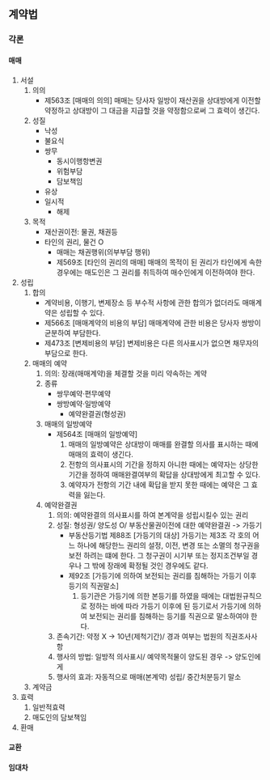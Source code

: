 ## 계약법
### 각론
#### 매매
1. 서설
    1. 의의
        - 제563조 [매매의 의의] 매매는 당사자 일방이 재산권을 상대방에게 이전할 약정하고 상대방이 그 대금을 지급할 것을 약정함으로써 그 효력이 생긴다.
    2. 성질
        - 낙성
        - 불요식
        - 쌍무
            - 동시이행항변권
            - 위험부담
            - 담보책임
        - 유상
        - 일시적
            - 해제
    3. 목적
        - 재산권이전: 물권, 채권등
        - 타인의 권리, 물건 O
            - 매매는 채권행위(의부부담 행위)
            - 제569조 [타인의 권리의 매매] 매매의 목적이 된 권리가 타인에게 속한 경우에는 매도인은 그 권리를 취득하여 매수인에게 이전하여야 한다. 
2. 성립
    1. 합의
        - 계약비용, 이행기, 변제장소 등 부수적 사항에 관한 합의가 없더라도 매매계약은 성립할 수 있다.
        - 제566조 [매매계약의 비용의 부담] 매매계약에 관한 비용은 당사자 쌍방이 균분하여 부담한다.
        - 제473조 [변제비용의 부담] 변제비용은 다른 의사표시가 없으면 채무자의 부담으로 한다.
    2. 매매의 예약
        1. 의의: 장래(매매계약)을 체결할 것을 미리 약속하는 계약
        2. 종류
            - 쌍무예약·편무예약
            - 쌍방예약·일방예약
                - 예약완결권(형성권)
        3. 매매의 일방예약
            - 제564조 [매매의 일방예약] 
                1. 매매의 일방예약은 상대방이 매매를 완결할 의사를 표시하는 때에 매매의 효력이 생긴다.
                2. 전항의 의사표시의 기간을 정하지 아니한 때에는 예약자는 상당한 기간을 정하여 매매완결여부의 확답을 상대방에게 최고할 수 있다.
                3. 예약자가 전항의 기간 내에 확답을 받지 못한 때에는 예약은 그 효력을 잃는다.
        4. 예약완결권
            1. 의의: 예약완결의 의사표시를 하여 본계약을 성립시킬수 있는 권리
            2. 성질: 형성권/ 양도성 O/ 부동산물권이전에 대한 예약완결권 -> 가등기
                - 부동산등기법 제88조 [가등기의 대상] 가등기는 제3조 각 호의 어느 하나에 해당한느 권리의 설정, 이전, 변경 또는 소멸의 청구권을 보전 하려는 떄에 한다. 그 청구권이 시기부 또는 정지조건부일 경우나 그 밖에 장래에 확정될 것인 경우에도 같다.
                - 제92조 [가등기에 의하여 보전되는 권리를 침해하는 가등기 이후 등기의 직권말소]
                    1. 등기관은 가등기에 의한 본등기를 하였을 때에는 대법원규칙으로 정하는 바에 따라 가등기 이후에 된 등기로서 가등기에 의하여 보전되는 권리를 침해하는 등기를 직권으로 말소하여야 한다.
            3. 존속기간: 약정 X -> 10년(제척기간)/ 경과 여부는 법원의 직권조사사항
            4. 행사의 방법: 일방적 의사표시/ 예약목적물이 양도된 경우 -> 양도인에게
            5. 행사의 효과: 자동적으로 매매(본계약) 성립/ 중간처분등기 말소
    3. 계약금
3. 효력
    1. 일반적효력
    2. 매도인의 담보책임
4. 환매
#### 교환
#### 임대차